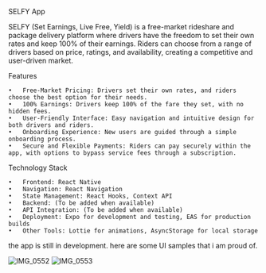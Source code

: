 SELFY App

SELFY (Set Earnings, Live Free, Yield) is a free-market rideshare and package delivery platform where drivers have the freedom to set their own rates and keep 100% of their earnings. Riders can choose from a range of drivers based on price, ratings, and availability, creating a competitive and user-driven market.

Features

	•	Free-Market Pricing: Drivers set their own rates, and riders choose the best option for their needs.
	•	100% Earnings: Drivers keep 100% of the fare they set, with no hidden fees.
	•	User-Friendly Interface: Easy navigation and intuitive design for both drivers and riders.
	•	Onboarding Experience: New users are guided through a simple onboarding process.
	•	Secure and Flexible Payments: Riders can pay securely within the app, with options to bypass service fees through a subscription.

Technology Stack

	•	Frontend: React Native
	•	Navigation: React Navigation
	•	State Management: React Hooks, Context API
	•	Backend: (To be added when available)
	•	API Integration: (To be added when available)
	•	Deployment: Expo for development and testing, EAS for production builds
	•	Other Tools: Lottie for animations, AsyncStorage for local storage

 the app is still in development. here are some UI samples that i am proud of.

![IMG_0552](https://github.com/user-attachments/assets/08c161ec-745e-4c3d-b963-a4b51b6b7944)
![IMG_0553](https://github.com/user-attachments/assets/4e8ffd39-8f85-41f8-bf36-a104c91a37b9)
